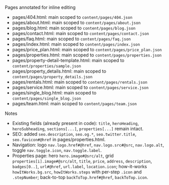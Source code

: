 Pages annotated for inline editing

- pages/404.html: main scoped to `content/pages/404.json`
- pages/about.html: main scoped to `content/pages/about.json`
- pages/blog.html: main scoped to `content/pages/blog.json`
- pages/contact.html: main scoped to `content/pages/contact.json`
- pages/faq.html: main scoped to `content/pages/faq.json`
- pages/index.html: main scoped to `content/pages/index.json`
- pages/price_plan.html: main scoped to `content/pages/price_plan.json`
- pages/properties.html: main scoped to `content/pages/properties.json`
- pages/property-detail-template.html: main scoped to `content/properties/sample.json`
- pages/property_details.html: main scoped to `content/pages/property_details.json`
- pages/rentals.html: main scoped to `content/pages/rentals.json`
- pages/service.html: main scoped to `content/pages/service.json`
- pages/single_blog.html: main scoped to `content/pages/single_blog.json`
- pages/team.html: main scoped to `content/pages/team.json`

Notes

- Existing fields (already present in code): `title`, `heroHeading`, `heroSubheading`, `sections[...]`, `properties[...]` remain intact.
- SEO: added `seo.description`, `seo.og.*`, `seo.twitter.title`, `seo.favicon#@href` in pages/properties.html.
- Navigation: logo `nav.logo.href#@href`, `nav.logo.src#@src`, `nav.logo.alt`, toggle `nav.toggle.icon`, `nav.toggle.label`.
- Properties page: hero `hero.image#@src/alt`, grid `properties[i].image#@src/alt`, `title`, `price`, `address`, `description`, `badges[0..]`, `url#@href`, `url.label`, `location.icon`; how-it-works `howItWorks.bg.src`, `howItWorks.steps` with per-step `.icon` and `.stepNumber`; back-to-top `backToTop.href#@href`, `backToTop.icon`.
